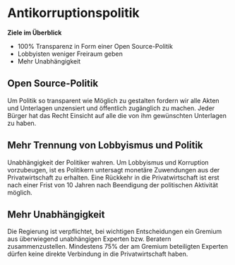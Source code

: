 # Antikorruptionspolitik

__Ziele im Überblick__ 
+ 100% Transparenz in Form einer Open Source-Politik 
+ Lobbyisten weniger Freiraum geben 
+ Mehr Unabhängigkeit 

## Open Source-Politik

Um Politik so transparent wie Möglich zu gestalten fordern wir alle Akten und Unterlagen unzensiert und öffentlich zugänglich zu machen. Jeder Bürger hat das Recht Einsicht auf alle die von ihm gewünschten Unterlagen zu haben. 

## Mehr Trennung von Lobbyismus und Politik

Unabhängigkeit der Politiker wahren. 
Um Lobbyismus und Korruption vorzubeugen, ist es Politikern untersagt monetäre Zuwendungen aus der Privatwirtschaft zu erhalten. Eine Rückkehr in die Privatwirtschaft ist erst nach einer Frist von 10 Jahren nach Beendigung der politischen Aktivität möglich. 

## Mehr Unabhängigkeit

Die Regierung ist verpflichtet, bei wichtigen Entscheidungen ein Gremium aus überwiegend unabhängigen Experten bzw. Beratern zusammenzustellen. Mindestens 75% der am Gremium beteiligten Experten dürfen keine direkte Verbindung in die Privatwirtschaft haben.